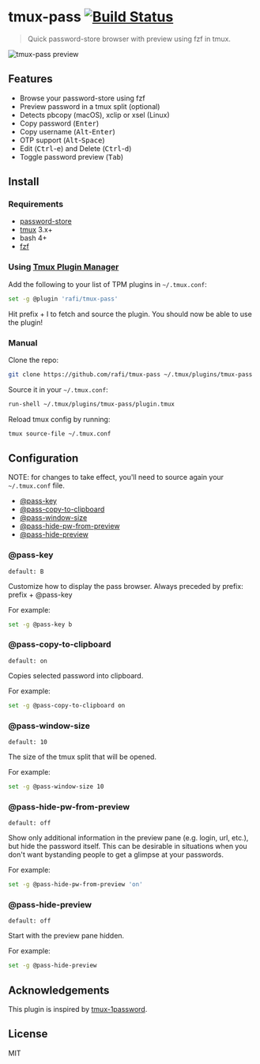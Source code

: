 # tmux-pass [![Build Status](https://travis-ci.org/rafi/tmux-pass.svg?branch=master)](https://travis-ci.org/rafi/tmux-pass)

> Quick password-store browser with preview using fzf in tmux.

![tmux-pass preview](http://rafi.io/static/img/project/tmux-pass/preview.gif)

## Features

- Browse your password-store using fzf
- Preview password in a tmux split (optional)
- Detects pbcopy (macOS), xclip or xsel (Linux)
- Copy password (<kbd>Enter</kbd>)
- Copy username (<kbd>Alt</kbd>-<kbd>Enter</kbd>)
- OTP support (<kbd>Alt</kbd>-<kbd>Space</kbd>)
- Edit (<kbd>Ctrl</kbd>-<kbd>e</kbd>) and Delete (<kbd>Ctrl</kbd>-<kbd>d</kbd>)
- Toggle password preview (<kbd>Tab</kbd>)

## Install

### Requirements
* [password-store](https://www.passwordstore.org)
* [tmux](https://github.com/tmux/tmux/wiki) 3.x+
* bash 4+
* [fzf](https://github.com/junegunn/fzf)

### Using [Tmux Plugin Manager](https://github.com/tmux-plugins/tpm)

Add the following to your list of TPM plugins in `~/.tmux.conf`:

```bash
set -g @plugin 'rafi/tmux-pass'
```

Hit prefix + I to fetch and source the plugin.
You should now be able to use the plugin!

### Manual

Clone the repo:

```bash
git clone https://github.com/rafi/tmux-pass ~/.tmux/plugins/tmux-pass
```

Source it in your `~/.tmux.conf`:

```bash
run-shell ~/.tmux/plugins/tmux-pass/plugin.tmux
```

Reload tmux config by running:

```bash
tmux source-file ~/.tmux.conf
```

## Configuration

NOTE: for changes to take effect,
you'll need to source again your `~/.tmux.conf` file.

* [@pass-key](#pass-key)
* [@pass-copy-to-clipboard](#pass-copy-to-clipboard)
* [@pass-window-size](#pass-window-size)
* [@pass-hide-pw-from-preview](#pass-hide-pw-from-preview)
* [@pass-hide-preview](#pass-hide-preview)

### @pass-key

```
default: B
```

Customize how to display the pass browser.
Always preceded by prefix: prefix + @pass-key

For example:

```bash
set -g @pass-key b
```

### @pass-copy-to-clipboard

```
default: on
```

Copies selected password into clipboard.

For example:

```bash
set -g @pass-copy-to-clipboard on
```

### @pass-window-size

```
default: 10
```

The size of the tmux split that will be opened.

For example:

```bash
set -g @pass-window-size 10
```

### @pass-hide-pw-from-preview

```
default: off
```

Show only additional information in the preview pane (e.g. login, url, etc.),
but hide the password itself.
This can be desirable in situations when you don't want bystanding people to
get a glimpse at your passwords.

For example:

```bash
set -g @pass-hide-pw-from-preview 'on'
```

### @pass-hide-preview

```
default: off
```

Start with the preview pane hidden.

For example:

```bash
set -g @pass-hide-preview
```

## Acknowledgements

This plugin is inspired by [tmux-1password](https://github.com/yardnsm/tmux-1password).

## License

MIT

